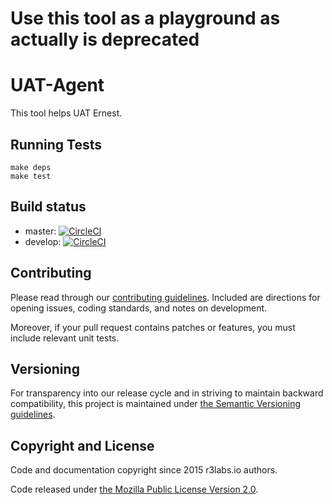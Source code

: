 # Use this tool as a playground as actually is deprecated 

# UAT-Agent

This tool helps UAT Ernest.

## Running Tests

```
make deps
make test
```
## Build status

* master:  [![CircleCI](https://circleci.com/gh/ernestio/uat-agent/tree/master.svg?style=svg)](https://circleci.com/gh/ernestio/uat-agent/tree/master)
* develop: [![CircleCI](https://circleci.com/gh/ernestio/uat-agent/tree/develop.svg?style=svg)](https://circleci.com/gh/ernestio/uat-agent/tree/develop)

## Contributing

Please read through our
[contributing guidelines](CONTRIBUTING.md).
Included are directions for opening issues, coding standards, and notes on
development.

Moreover, if your pull request contains patches or features, you must include
relevant unit tests.

## Versioning

For transparency into our release cycle and in striving to maintain backward
compatibility, this project is maintained under [the Semantic Versioning guidelines](http://semver.org/).

## Copyright and License

Code and documentation copyright since 2015 r3labs.io authors.

Code released under
[the Mozilla Public License Version 2.0](LICENSE).
